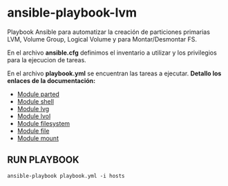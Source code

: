 # ansible-playbook-lvm


Playbook Ansible para automatizar la creación de particiones primarias LVM, Volume Group, Logical Volume y para Montar/Desmontar FS.


En el archivo **ansible.cfg** definimos el inventario a utilizar y los privilegios para la ejecucion de tareas.


En el archivo **playbook.yml** se encuentran las tareas a ejecutar. **Detallo los enlaces de la documentación:**


- [Module parted](https://docs.ansible.com/ansible/latest/collections/community/general/parted_module.html)
- [Module shell](https://docs.ansible.com/ansible/latest/collections/ansible/builtin/shell_module.html)
- [Module lvg](https://docs.ansible.com/ansible/2.5/modules/lvg_module.html)
- [Module lvol](https://docs.ansible.com/ansible/latest/collections/community/general/lvol_module.html)
- [Module filesystem](https://docs.ansible.com/ansible/latest/collections/community/general/filesystem_module.html)
- [Module file](https://docs.ansible.com/ansible/latest/collections/ansible/builtin/file_module.html)
- [Module mount](https://docs.ansible.com/ansible/latest/collections/ansible/posix/mount_module.html)


## RUN PLAYBOOK


`ansible-playbook playbook.yml -i hosts`
